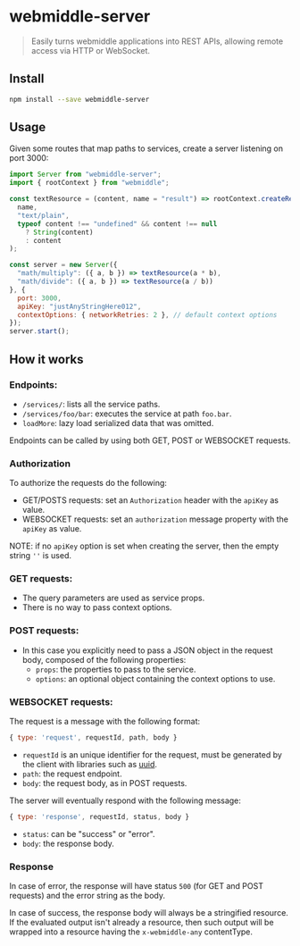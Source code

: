 # webmiddle-server

> Easily turns webmiddle applications into REST APIs, allowing remote access via HTTP or WebSocket.

## Install

```bash
npm install --save webmiddle-server
```

## Usage

Given some routes that map paths to services, create a server listening on port 3000:

```jsx
import Server from "webmiddle-server";
import { rootContext } from "webmiddle";

const textResource = (content, name = "result") => rootContext.createResource(
  name,
  "text/plain",
  typeof content !== "undefined" && content !== null
    ? String(content)
    : content
);

const server = new Server({
  "math/multiply": ({ a, b }) => textResource(a * b),
  "math/divide": ({ a, b }) => textResource(a / b))
}, {
  port: 3000,
  apiKey: "justAnyStringHere012",
  contextOptions: { networkRetries: 2 }, // default context options
});
server.start();
```

## How it works

### Endpoints:

- `/services/`: lists all the service paths.
- `/services/foo/bar`: executes the service at path `foo.bar`.
- `loadMore`: lazy load serialized data that was omitted.

Endpoints can be called by using both GET, POST or WEBSOCKET requests.

### Authorization

To authorize the requests do the following:

- GET/POSTS requests: set an `Authorization` header with the `apiKey` as value.
- WEBSOCKET requests: set an `authorization` message property with the `apiKey` as value.

NOTE: if no `apiKey` option is set when creating the server, then the empty string `''` is used.

### GET requests:
- The query parameters are used as service props.
- There is no way to pass context options.

### POST requests:
- In this case you explicitly need to pass a JSON object in the request body, composed of the following properties:
  - `props`: the properties to pass to the service.
  - `options`: an optional object containing the context options to use.
  
### WEBSOCKET requests:
The request is a message with the following format:

```javascript
{ type: 'request', requestId, path, body }
```

- `requestId` is an unique identifier for the request, must be generated by the client with libraries such as [uuid](https://www.npmjs.com/package/uuid).
- `path`: the request endpoint.
- `body`: the request body, as in POST requests.

The server will eventually respond with the following message:

```javascript
{ type: 'response', requestId, status, body }
```

- `status`: can be "success" or "error".
- `body`: the response body.

### Response

In case of error, the response will have status `500` (for GET and POST requests) and the error string as the body.

In case of success, the response body will always be a stringified resource.  
If the evaluated output isn't already a resource, then such output will be wrapped into a resource having the `x-webmiddle-any` contentType.
